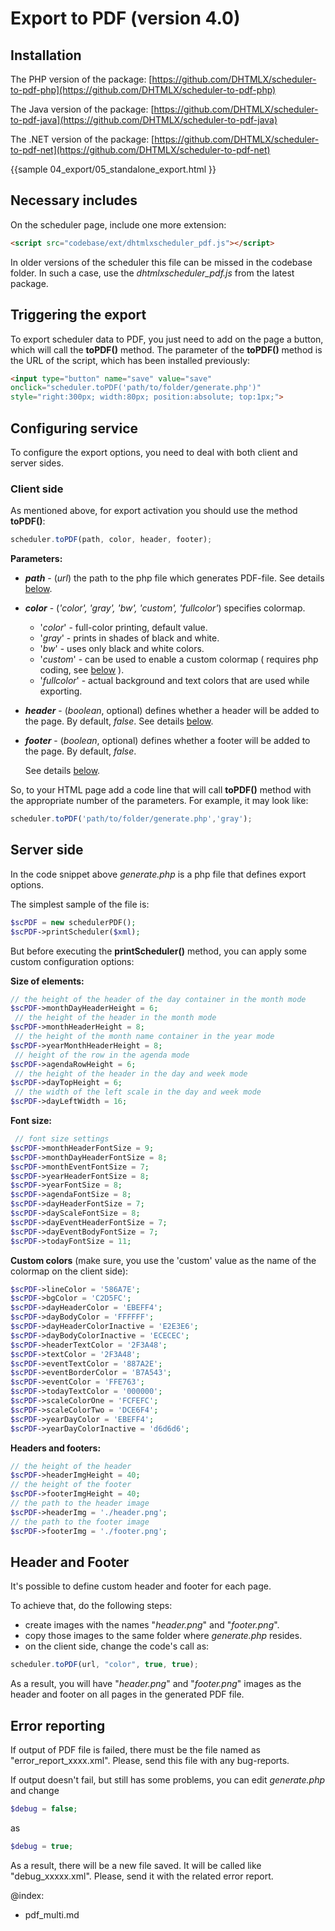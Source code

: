 Export to PDF (version 4.0)
============================

## Installation 

The PHP version of the package: [https://github.com/DHTMLX/scheduler-to-pdf-php](https://github.com/DHTMLX/scheduler-to-pdf-php)
  
The Java version of the package: [https://github.com/DHTMLX/scheduler-to-pdf-java](https://github.com/DHTMLX/scheduler-to-pdf-java)
  
The .NET version of the package: [https://github.com/DHTMLX/scheduler-to-pdf-net](https://github.com/DHTMLX/scheduler-to-pdf-net)

{{sample
04_export/05_standalone_export.html
}}

## Necessary includes 

On the scheduler page, include one more extension:

~~~html
<script src="codebase/ext/dhtmlxscheduler_pdf.js"></script>
~~~


In older versions of the scheduler this file can be missed in the codebase folder. In such a case, use the _dhtmlxscheduler_pdf.js_ from the latest package.


## Triggering the export 

To export scheduler data to PDF, you just need to add on the page a button, which will call the **toPDF()** method. The parameter of the **toPDF()** method is the URL of the script, which has been installed previously:


~~~html
<input type="button" name="save" value="save" 
onclick="scheduler.toPDF('path/to/folder/generate.php')" 
style="right:300px; width:80px; position:absolute; top:1px;">

~~~




## Configuring service 

To configure the export options, you need to deal with both client and server sides.

### Client side 

As mentioned above, for export activation you should use the method **toPDF()**:

~~~js
scheduler.toPDF(path, color, header, footer);

~~~

**Parameters:**


- _**path**_ - (_url_) the path to the php file which generates PDF-file. See details [below](pdf.md#serverside).
- _**color**_ - (_'color', 'gray', 'bw', 'custom', 'fullcolor'_) specifies colormap.
	* '_color_' - full-color printing, default value.
	* '_gray_' - prints in shades of black and white.
	* '_bw_' - uses only black and white colors.
	* '_custom_' - can be used to enable a custom colormap ( requires php coding, see [below](pdf.md#serverside) ). 
	* '_fullcolor_' - actual background and text colors that are used while exporting.
- _**header**_ - (_boolean_, optional) defines whether a header will be added to the page. By default, _false_. See details [below](pdf.md#headerandfooter).
- _**footer**_ - (_boolean_, optional) defines whether a footer will be added to the page. By default, _false_.
  
   See details [below](pdf.md#headerandfooter).

So, to your HTML page add a code line that will call **toPDF()** method with the appropriate number of the parameters. For example, it may look like:

~~~js
scheduler.toPDF('path/to/folder/generate.php','gray');

~~~


## Server side

In the code snippet above _generate.php_ is a php file that defines export options.
  
  
The simplest sample of the file is:

~~~php
$scPDF = new schedulerPDF();
$scPDF->printScheduler($xml);

~~~


But before executing the **printScheduler()** method, you can apply some custom configuration options:

**Size of elements:**

~~~php
// the height of the header of the day container in the month mode
$scPDF->monthDayHeaderHeight = 6;
 // the height of the header in the month mode
$scPDF->monthHeaderHeight = 8;
 // the height of the month name container in the year mode
$scPDF->yearMonthHeaderHeight = 8;
 // height of the row in the agenda mode
$scPDF->agendaRowHeight = 6;
 // the height of the header in the day and week mode
$scPDF->dayTopHeight = 6;
 // the width of the left scale in the day and week mode
$scPDF->dayLeftWidth = 16;

~~~


**Font size:**

~~~php
 // font size settings
$scPDF->monthHeaderFontSize = 9;
$scPDF->monthDayHeaderFontSize = 8;
$scPDF->monthEventFontSize = 7;
$scPDF->yearHeaderFontSize = 8;
$scPDF->yearFontSize = 8;
$scPDF->agendaFontSize = 8;
$scPDF->dayHeaderFontSize = 7;
$scPDF->dayScaleFontSize = 8;
$scPDF->dayEventHeaderFontSize = 7;
$scPDF->dayEventBodyFontSize = 7;
$scPDF->todayFontSize = 11;

~~~


**Custom colors** (make sure, you use the 'custom' value as the name of the colormap on the client side):

~~~php
$scPDF->lineColor = '586A7E';
$scPDF->bgColor = 'C2D5FC';
$scPDF->dayHeaderColor = 'EBEFF4';
$scPDF->dayBodyColor = 'FFFFFF';
$scPDF->dayHeaderColorInactive = 'E2E3E6';
$scPDF->dayBodyColorInactive = 'ECECEC';
$scPDF->headerTextColor = '2F3A48';
$scPDF->textColor = '2F3A48';
$scPDF->eventTextColor = '887A2E';
$scPDF->eventBorderColor = 'B7A543';
$scPDF->eventColor = 'FFE763';
$scPDF->todayTextColor = '000000';
$scPDF->scaleColorOne = 'FCFEFC';
$scPDF->scaleColorTwo = 'DCE6F4';
$scPDF->yearDayColor = 'EBEFF4';
$scPDF->yearDayColorInactive = 'd6d6d6';

~~~

**Headers and footers:**

~~~php
// the height of the header
$scPDF->headerImgHeight = 40;
// the height of the footer
$scPDF->footerImgHeight = 40;
// the path to the header image
$scPDF->headerImg = './header.png';
// the path to the footer image
$scPDF->footerImg = './footer.png';
~~~


## Header and Footer 

It's possible to define custom header and footer for each page.
   
To achieve that, do the following steps: 


+ create images with the names  "_header.png_" and "_footer.png_".
+ copy those images to the same folder where _generate.php_ resides. 
+ on the client side, change the code's call as:
    
   
~~~js
scheduler.toPDF(url, "color", true, true);

~~~

As a result, you will have "_header.png_" and "_footer.png_" images as the header and footer on all pages in the generated PDF file. 

## Error reporting 

If output of PDF file is failed, there must be the file named as "error_report_xxxx.xml". Please, send this file with any bug-reports.

If output doesn't fail, but still has some problems, you can edit _generate.php_ and change

~~~php
$debug = false;

~~~

as

~~~php
$debug = true;

~~~


As a result, there will be a new file saved. It will be called like "debug_xxxxx.xml". Please, send it with the related error report. 


@index:
- pdf_multi.md